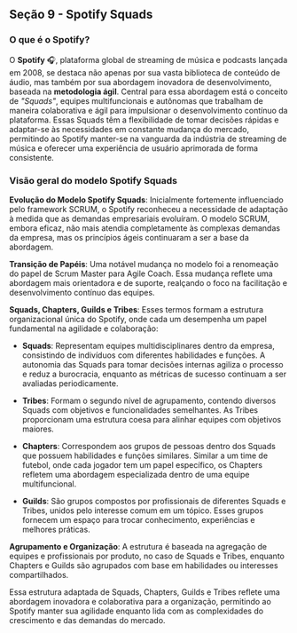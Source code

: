 ## Seção 9 - Spotify Squads

### O que é o Spotify?

O **Spotify** 🎧, plataforma global de streaming de música e podcasts lançada em 2008, se destaca não apenas por sua vasta biblioteca de conteúdo de áudio, mas também por sua abordagem inovadora de desenvolvimento, baseada na **metodologia ágil**. Central para essa abordagem está o conceito de _"Squads"_, equipes multifuncionais e autônomas que trabalham de maneira colaborativa e ágil para impulsionar o desenvolvimento contínuo da plataforma. Essas Squads têm a flexibilidade de tomar decisões rápidas e adaptar-se às necessidades em constante mudança do mercado, permitindo ao Spotify manter-se na vanguarda da indústria de streaming de música e oferecer uma experiência de usuário aprimorada de forma consistente.

### Visão geral do modelo Spotify Squads

**Evolução do Modelo Spotify Squads**: Inicialmente fortemente influenciado pelo framework SCRUM, o Spotify reconheceu a necessidade de adaptação à medida que as demandas empresariais evoluíram. O modelo SCRUM, embora eficaz, não mais atendia completamente às complexas demandas da empresa, mas os princípios ágeis continuaram a ser a base da abordagem.

**Transição de Papéis**: Uma notável mudança no modelo foi a renomeação do papel de Scrum Master para Agile Coach. Essa mudança reflete uma abordagem mais orientadora e de suporte, realçando o foco na facilitação e desenvolvimento contínuo das equipes.

**Squads, Chapters, Guilds e Tribes**: Esses termos formam a estrutura organizacional única do Spotify, onde cada um desempenha um papel fundamental na agilidade e colaboração:

- **Squads**: Representam equipes multidisciplinares dentro da empresa, consistindo de indivíduos com diferentes habilidades e funções. A autonomia das Squads para tomar decisões internas agiliza o processo e reduz a burocracia, enquanto as métricas de sucesso continuam a ser avaliadas periodicamente.

- **Tribes**: Formam o segundo nível de agrupamento, contendo diversos Squads com objetivos e funcionalidades semelhantes. As Tribes proporcionam uma estrutura coesa para alinhar equipes com objetivos maiores.

- **Chapters**: Correspondem aos grupos de pessoas dentro dos Squads que possuem habilidades e funções similares. Similar a um time de futebol, onde cada jogador tem um papel específico, os Chapters refletem uma abordagem especializada dentro de uma equipe multifuncional.

- **Guilds**: São grupos compostos por profissionais de diferentes Squads e Tribes, unidos pelo interesse comum em um tópico. Esses grupos fornecem um espaço para trocar conhecimento, experiências e melhores práticas.

**Agrupamento e Organização**: A estrutura é baseada na agregação de equipes e profissionais por produto, no caso de Squads e Tribes, enquanto Chapters e Guilds são agrupados com base em habilidades ou interesses compartilhados.

Essa estrutura adaptada de Squads, Chapters, Guilds e Tribes reflete uma abordagem inovadora e colaborativa para a organização, permitindo ao Spotify manter sua agilidade enquanto lida com as complexidades do crescimento e das demandas do mercado.
